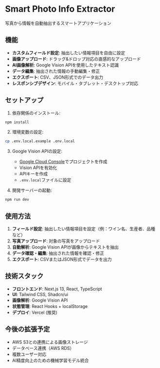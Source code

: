 # Smart Photo Info Extractor

写真から情報を自動抽出するスマートアプリケーション

## 機能

- **カスタムフィールド設定**: 抽出したい情報項目を自由に設定
- **画像アップロード**: ドラッグ&ドロップ対応の直感的なアップロード
- **AI画像解析**: Google Vision APIを使用したテキスト認識
- **データ編集**: 抽出された情報の手動編集・修正
- **エクスポート**: CSV、JSON形式でのデータ出力
- **レスポンシブデザイン**: モバイル・タブレット・デスクトップ対応

## セットアップ

1. 依存関係のインストール:
```bash
npm install
```

2. 環境変数の設定:
```bash
cp .env.local.example .env.local
```

3. Google Vision APIの設定:
   - [Google Cloud Console](https://console.cloud.google.com/)でプロジェクトを作成
   - Vision APIを有効化
   - APIキーを作成
   - `.env.local`ファイルに設定

4. 開発サーバーの起動:
```bash
npm run dev
```

## 使用方法

1. **フィールド設定**: 抽出したい情報項目を設定（例：ワイン名、生産者、品種など）
2. **写真アップロード**: 対象の写真をアップロード
3. **自動解析**: Google Vision APIが画像からテキストを抽出
4. **データ確認・編集**: 抽出された情報を確認・修正
5. **エクスポート**: CSVまたはJSON形式でデータを出力

## 技術スタック

- **フロントエンド**: Next.js 13, React, TypeScript
- **UI**: Tailwind CSS, Shadcn/ui
- **画像解析**: Google Vision API
- **状態管理**: React Hooks + localStorage
- **デプロイ**: Vercel (推奨)

## 今後の拡張予定

- AWS S3との連携による画像ストレージ
- データベース連携（AWS RDS）
- 複数ユーザー対応
- AI精度向上のための機械学習モデル統合